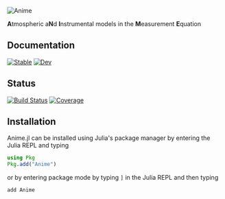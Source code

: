 
![Anime](https://github.com/iniyannatarajan/Anime.jl/raw/main/anime_logo.png)

**A**tmospheric a**N**d **I**nstrumental models in the **M**easurement **E**quation

## Documentation
[![Stable](https://img.shields.io/badge/docs-stable-blue.svg)](https://iniyannatarajan.github.io/Anime.jl/stable/)
[![Dev](https://img.shields.io/badge/docs-dev-blue.svg)](https://iniyannatarajan.github.io/Anime.jl/dev/)
## Status
[![Build Status](https://github.com/iniyannatarajan/Anime.jl/workflows/CI/badge.svg)](https://github.com/iniyannatarajan/Anime.jl/actions)
[![Coverage](https://codecov.io/gh/iniyannatarajan/Anime.jl/branch/main/graph/badge.svg)](https://codecov.io/gh/iniyannatarajan/Anime.jl)

## Installation
Anime.jl can be installed using Julia's package manager by entering the Julia REPL and typing
```julia
using Pkg
Pkg.add("Anime")
```
or by entering package mode by typing `]` in the Julia REPL and then typing
```julia
add Anime
```